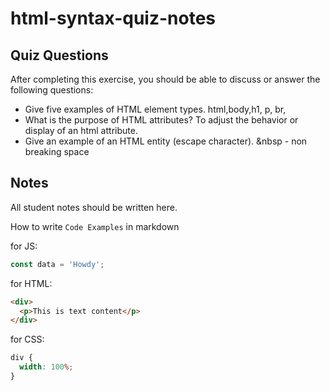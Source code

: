 # html-syntax-quiz-notes

## Quiz Questions

After completing this exercise, you should be able to discuss or answer the following questions:

- Give five examples of HTML element types.
  html,body,h1, p, br,
- What is the purpose of HTML attributes?
  To adjust the behavior or display of an html attribute.
- Give an example of an HTML entity (escape character).
  &nbsp - non breaking space

## Notes

All student notes should be written here.

How to write `Code Examples` in markdown

for JS:

```javascript
const data = 'Howdy';
```

for HTML:

```html
<div>
  <p>This is text content</p>
</div>
```

for CSS:

```css
div {
  width: 100%;
}
```
